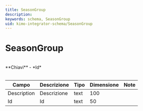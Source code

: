```yaml
---
title: SeasonGroup
description:
keywords: schema, SeasonGroup
uid: kimo-integrator-schema/SeasonGroup
---
```


# SeasonGroup

<br>
**Chiavi**
- *Id*
<br><br>

| Campo | Descrizione | Tipo | Dimensione | Note |
| --- | --- | --- | --- | --- |
| Description | Descrizione | text | 100 |  |
| Id | Id | text | 50 |  |

